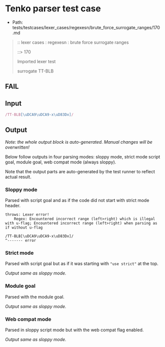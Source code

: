 # Tenko parser test case

- Path: tests/testcases/lexer_cases/regexesn/brute_force_surrogate_ranges/170.md

> :: lexer cases : regexesn : brute force surrogate ranges
>
> ::> 170
>
> Imported lexer test
>
> surrogate TT-BLB

## FAIL

## Input

`````js
/TT-BLB[\uDCA9\uDCA9-x\uD83Dx]/
`````

## Output

_Note: the whole output block is auto-generated. Manual changes will be overwritten!_

Below follow outputs in four parsing modes: sloppy mode, strict mode script goal, module goal, web compat mode (always sloppy).

Note that the output parts are auto-generated by the test runner to reflect actual result.

### Sloppy mode

Parsed with script goal and as if the code did not start with strict mode header.

`````
throws: Lexer error!
    Regex: Encountered incorrect range (left>right) which is illegal with u-flag; Encountered incorrect range (left>right) when parsing as if without u-flag

/TT-BLB[\uDCA9\uDCA9-x\uD83Dx]/
^------- error
`````

### Strict mode

Parsed with script goal but as if it was starting with `"use strict"` at the top.

_Output same as sloppy mode._

### Module goal

Parsed with the module goal.

_Output same as sloppy mode._

### Web compat mode

Parsed in sloppy script mode but with the web compat flag enabled.

_Output same as sloppy mode._
